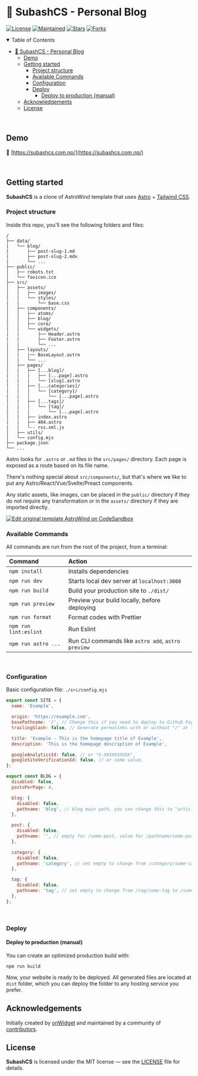 # 🚀 SubashCS - Personal Blog

[![License](https://img.shields.io/github/license/subashcs/ssg-personal-blog?style=flat-square&color=dddddd&labelColor=000000)](https://github.com/subashcs/ssg-personal-blog/LICENSE.md)
[![Maintained](https://img.shields.io/badge/maintained%3F-yes-brightgreen.svg?style=flat-square)](https://github.com/subashcs)
[![Stars](https://img.shields.io/github/stars/subashcs/subashcs.svg?style=social&label=stars&maxAge=86400&color=ff69b4)](https://github.com/subashcs/subashcs)
[![Forks](https://img.shields.io/github/forks/subashcs/subashcs.svg?style=social&label=forks&maxAge=86400&color=ff69b4)](https://github.com/subashcs/subashcs)

<details open>
<summary>Table of Contents</summary>

- [🚀 SubashCS - Personal Blog](#-subashcs---personal-blog)
  - [Demo](#demo)
  - [Getting started](#getting-started)
    - [Project structure](#project-structure)
    - [Available Commands](#available-commands)
    - [Configuration](#configuration)
    - [Deploy](#deploy)
      - [Deploy to production (manual)](#deploy-to-production-manual)
  - [Acknowledgements](#acknowledgements)
  - [License](#license)

</details>

<br>

## Demo

📌 [https://subashcs.com.np/](https://subashcs.com.np/)

<br>

## Getting started

**SubashCS** is a clone of AstroWind template that uses [Astro](https://astro.build/) + [Tailwind CSS](https://tailwindcss.com/).


### Project structure

Inside this repo, you'll see the following folders and files:

```
/
├── data/
|   └── blog/
|       ├── post-slug-1.md
|       ├── post-slug-2.mdx
|       └── ...
├── public/
│   ├── robots.txt
│   └── favicon.ico
├── src/
│   ├── assets/
│   │   ├── images/
|   |   └── styles/
|   |       └── base.css
│   ├── components/
│   │   ├── atoms/
│   │   ├── blog/
│   │   ├── core/
|   |   └── widgets/
|   |       ├── Header.astro
|   |       ├── Footer.astro
|   |       └── ...
│   ├── layouts/
│   |   |── BaseLayout.astro
│   |   └── ...
│   ├── pages/
│   |   ├── [...blog]/
|   |   |   ├── [...page].astro
|   |   |   └── [slug].astro
│   |   ├── [...categories]/
|   |   |   └── [category]/
|   |   |       └── [...page].astro
│   |   ├── [...tags]/
|   |   |   └── [tag]/
|   |   |       └── [...page].astro
│   |   ├── index.astro
|   |   ├── 404.astro
|   |   └-- rss.xml.js
│   ├── utils/
│   └── config.mjs
├── package.json
└── ...
```

Astro looks for `.astro` or `.md` files in the `src/pages/` directory. Each page is exposed as a route based on its file name.

There's nothing special about `src/components/`, but that's where we like to put any Astro/React/Vue/Svelte/Preact components.

Any static assets, like images, can be placed in the `public/` directory if they do not require any transformation or in the `assets/` directory if they are imported directly.

[![Edit original template AstroWind on CodeSandbox](https://codesandbox.io/static/img/play-codesandbox.svg)](https://githubbox.com/onwidget/AstroWind/tree/main)

### Available Commands

All commands are run from the root of the project, from a terminal:

| Command               | Action                                             |
| :-------------------- | :------------------------------------------------- |
| `npm install`         | Installs dependencies                              |
| `npm run dev`         | Starts local dev server at `localhost:3000`        |
| `npm run build`       | Build your production site to `./dist/`            |
| `npm run preview`     | Preview your build locally, before deploying       |
| `npm run format`      | Format codes with Prettier                         |
| `npm run lint:eslint` | Run Eslint                                         |
| `npm run astro ...`   | Run CLI commands like `astro add`, `astro preview` |

<br>

### Configuration

Basic configuration file: `./src/config.mjs`

```javascript
export const SITE = {
  name: 'Example',

  origin: 'https://example.com',
  basePathname: '/', // Change this if you need to deploy to Github Pages, for example
  trailingSlash: false, // Generate permalinks with or without "/" at the end

  title: 'Example - This is the homepage title of Example',
  description: 'This is the homepage description of Example',

  googleAnalyticsId: false, // or "G-XXXXXXXXXX",
  googleSiteVerificationId: false, // or some value,
};

export const BLOG = {
  disabled: false,
  postsPerPage: 4,

  blog: {
    disabled: false,
    pathname: 'blog', // blog main path, you can change this to "articles" (/articles)
  },

  post: {
    disabled: false,
    pathname: '', // empty for /some-post, value for /pathname/some-post
  },

  category: {
    disabled: false,
    pathname: 'category', // set empty to change from /category/some-category to /some-category
  },

  tag: {
    disabled: false,
    pathname: 'tag', // set empty to change from /tag/some-tag to /some-tag
  },
};
```

<br>

### Deploy

#### Deploy to production (manual)

You can create an optimized production build with:

```shell
npm run build
```

Now, your website is ready to be deployed. All generated files are located at
`dist` folder, which you can deploy the folder to any hosting service you
prefer.


## Acknowledgements

Initially created by [onWidget](https://onwidget.com) and maintained by a community of [contributors](https://github.com/onwidget/AstroWind/graphs/contributors).

## License

**SubashCS** is licensed under the MIT license — see the [LICENSE](https://github.com/subashcs/ssg-personal-blog/LICENSE.md) file for details.
